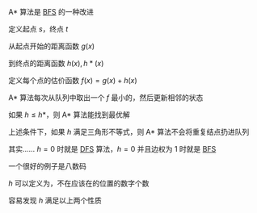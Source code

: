A* 算法是 [BFS](/search/bfs) 的一种改进

定义起点 $s$，终点 $t$

从起点开始的距离函数 $g(x)$

到终点的距离函数 $h(x), h*(x)$

定义每个点的估价函数 $f(x)=g(x)+h(x)$

A* 算法每次从队列中取出一个 $f$ 最小的，然后更新相邻的状态

如果 $h\leq h*$，则 A* 算法能找到最优解

上述条件下，如果 $h$ 满足三角形不等式，则 A* 算法不会将重复结点扔进队列

其实…… $h=0$ 时就是 [DFS](/search/dfs) 算法，$h=0$ 并且边权为 $1$ 时就是 [BFS](/search/BFS)

一个很好的例子是八数码

$h$ 可以定义为，不在应该在的位置的数字个数

容易发现 $h$ 满足以上两个性质

